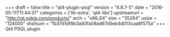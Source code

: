 +++
draft = false
title = "qt4-plugin-psql"
version = "4.8.7-5"
date = "2016-05-11T11:44:37"
categories = ['lib-extra', 'qt4-libs']
upstreamurl = "http://qt.nokia.com/products/"
arch = "x86_64"
size = "35284"
usize = "124000"
sha1sum = "fb37d1df8b3a93fa08ad67d5eb4d013caa8f575a"
+++
Qt4 PSQL plugin